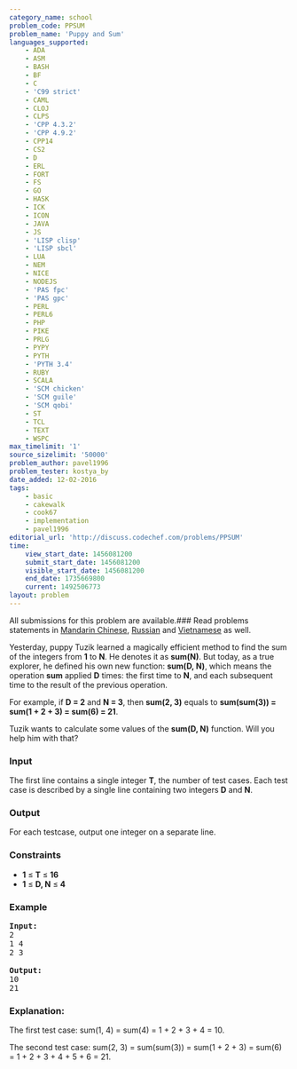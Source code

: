 ```yaml
---
category_name: school
problem_code: PPSUM
problem_name: 'Puppy and Sum'
languages_supported:
    - ADA
    - ASM
    - BASH
    - BF
    - C
    - 'C99 strict'
    - CAML
    - CLOJ
    - CLPS
    - 'CPP 4.3.2'
    - 'CPP 4.9.2'
    - CPP14
    - CS2
    - D
    - ERL
    - FORT
    - FS
    - GO
    - HASK
    - ICK
    - ICON
    - JAVA
    - JS
    - 'LISP clisp'
    - 'LISP sbcl'
    - LUA
    - NEM
    - NICE
    - NODEJS
    - 'PAS fpc'
    - 'PAS gpc'
    - PERL
    - PERL6
    - PHP
    - PIKE
    - PRLG
    - PYPY
    - PYTH
    - 'PYTH 3.4'
    - RUBY
    - SCALA
    - 'SCM chicken'
    - 'SCM guile'
    - 'SCM qobi'
    - ST
    - TCL
    - TEXT
    - WSPC
max_timelimit: '1'
source_sizelimit: '50000'
problem_author: pavel1996
problem_tester: kostya_by
date_added: 12-02-2016
tags:
    - basic
    - cakewalk
    - cook67
    - implementation
    - pavel1996
editorial_url: 'http://discuss.codechef.com/problems/PPSUM'
time:
    view_start_date: 1456081200
    submit_start_date: 1456081200
    visible_start_date: 1456081200
    end_date: 1735669800
    current: 1492506773
layout: problem
---
```

All submissions for this problem are available.###  Read problems statements in [Mandarin Chinese](http://www.codechef.com/download/translated/COOK67/mandarin/PPSUM.pdf), [Russian](http://www.codechef.com/download/translated/COOK67/russian/PPSUM.pdf) and [Vietnamese](http://www.codechef.com/download/translated/COOK67/vietnamese/PPSUM.pdf) as well.

Yesterday, puppy Tuzik learned a magically efficient method to find the sum of the integers from **1** to **N**. He denotes it as **sum(N)**. But today, as a true explorer, he defined his own new function: **sum(D, N)**, which means the operation **sum** applied **D** times: the first time to **N**, and each subsequent time to the result of the previous operation.

For example, if **D = 2** and **N = 3**, then **sum(2, 3)** equals to **sum(sum(3)) = sum(1 + 2 + 3) = sum(6) = 21**.

Tuzik wants to calculate some values of the **sum(D, N)** function. Will you help him with that?

### Input

The first line contains a single integer **T**, the number of test cases. Each test case is described by a single line containing two integers **D** and **N**.

### Output

For each testcase, output one integer on a separate line.

### Constraints

- **1** ≤ **T** ≤ **16**
- **1** ≤ **D, N** ≤ **4**

### Example

<pre><b>Input:</b>
2
1 4
2 3

<b>Output:</b>
10
21
</pre>
### Explanation:

The first test case: sum(1, 4) = sum(4) = 1 + 2 + 3 + 4 = 10.

The second test case: sum(2, 3) = sum(sum(3)) = sum(1 + 2 + 3) = sum(6) = 1 + 2 + 3 + 4 + 5 + 6 = 21.

